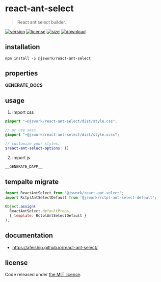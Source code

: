 # react-ant-select
> React ant select builder.

[![version][version-image]][version-url]
[![license][license-image]][license-url]
[![size][size-image]][size-url]
[![download][download-image]][download-url]

## installation
```shell
npm install -S @jswork/react-ant-select
```

## properties
__GENERATE_DOCS__

## usage
1. import css
  ```scss
  @import "~@jswork/react-ant-select/dist/style.css";

  // or use sass
  @import "~@jswork/react-ant-select/dist/style.scss";

  // customize your styles:
  $react-ant-select-options: ()
  ```
2. import js
  ```js
__GENERATE_DAPP__
  ```

## tempalte migrate
```jsx
import ReactAntSelect from '@jswork/react-ant-select';
import RctplAntSelectDefault from '@jswork/rctpl-ant-select-default';

Object.assign(
  ReactAntSelect.defaultProps, 
  { template: RctplAntSelectDefault }
);
```

## documentation
- https://afeiship.github.io/react-ant-select/


## license
Code released under [the MIT license](https://github.com/afeiship/react-ant-select/blob/master/LICENSE.txt).

[version-image]: https://img.shields.io/npm/v/@jswork/react-ant-select
[version-url]: https://npmjs.org/package/@jswork/react-ant-select

[license-image]: https://img.shields.io/npm/l/@jswork/react-ant-select
[license-url]: https://github.com/afeiship/react-ant-select/blob/master/LICENSE.txt

[size-image]: https://img.shields.io/bundlephobia/minzip/@jswork/react-ant-select
[size-url]: https://github.com/afeiship/react-ant-select/blob/master/dist/react-ant-select.min.js

[download-image]: https://img.shields.io/npm/dm/@jswork/react-ant-select
[download-url]: https://www.npmjs.com/package/@jswork/react-ant-select
